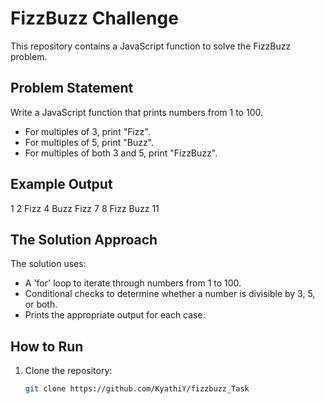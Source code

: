 # FizzBuzz Challenge

This repository contains a JavaScript function to solve the FizzBuzz problem.

## Problem Statement

Write a JavaScript function that prints numbers from 1 to 100.  
- For multiples of 3, print "Fizz".  
- For multiples of 5, print "Buzz".  
- For multiples of both 3 and 5, print "FizzBuzz".  

## Example Output
1
2
Fizz
4
Buzz
Fizz
7
8
Fizz
Buzz
11

## The Solution Approach

The solution uses:
- A 'for' loop to iterate through numbers from 1 to 100.
- Conditional checks to determine whether a number is divisible by 3, 5, or both.
- Prints the appropriate output for each case.

## How to Run

1. Clone the repository:
   ```bash
   git clone https://github.com/KyathiY/fizzbuzz_Task
